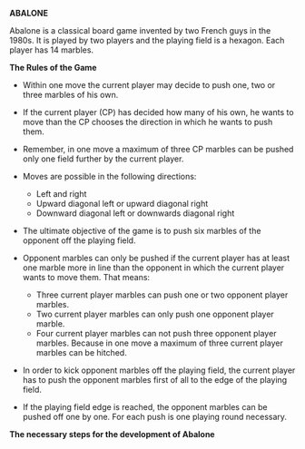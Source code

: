 **ABALONE**

Abalone is a classical board game invented by two French guys in the 1980s. It is played by two players and the playing field is a hexagon. Each player has 14 marbles.

**The Rules of the Game**

- Within one move the current player may decide to push one, two or three marbles of his own.
- If the current player (CP) has decided how many of his own, he wants to move than the CP chooses the direction in which he wants to push them.

- Remember, in one move a maximum of three CP marbles can be pushed only one field further by the current player.
- Moves are possible in the following directions:
  - Left and right
  - Upward diagonal left or upward diagonal right
  - Downward diagonal left or downwards diagonal right

- The ultimate objective of the game is to push six marbles of the opponent off the playing field.
- Opponent marbles can only be pushed if the current player has at least one marble more in line than the opponent in which the current player wants to move them. That means:
  - Three current player marbles can push one or two opponent player marbles.
  - Two current player marbles can only push one opponent player marble.
  - Four current player marbles can not push three opponent player marbles. Because in one move a maximum of three current player marbles can be hitched.

- In order to kick opponent marbles off the playing field, the current player has to push the opponent marbles first of all to the edge of the playing field. 
- If the playing field edge is reached, the opponent marbles can be pushed off one by one. For each push is one playing round necessary.

**The necessary steps for the development of Abalone**



